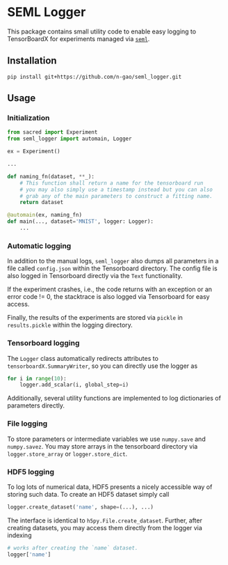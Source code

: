 # SEML Logger   
This package contains small utility code to enable easy logging to TensorBoardX for experiments managed via [`seml`](https://github.com/TUM-DAML/seml).


## Installation
```
pip install git+https://github.com/n-gao/seml_logger.git
```

## Usage
### Initialization
```python
from sacred import Experiment
from seml_logger import automain, Logger

ex = Experiment()

...

def naming_fn(dataset, **_):
    # This function shall return a name for the tensorboard run
    # you may also simply use a timestamp instead but you can also
    # grab any of the main parameters to construct a fitting name.
    return dataset

@automain(ex, naming_fn)
def main(..., dataset='MNIST', logger: Logger):
    ...
```

### Automatic logging
In addition to the manual logs, `seml_logger` also dumps all parameters in a file called `config.json` within the Tensorboard directory.
The config file is also logged in Tensorboard directly via the `Text` functionality.

If the experiment crashes, i.e., the code returns with an exception or an error code != 0, the stacktrace is also logged via Tensorboard for easy access.

Finally, the results of the experiments are stored via `pickle` in `results.pickle` within the logging directory.


### Tensorboard logging
The `Logger` class automatically redirects attributes to `tensorboardX.SummaryWriter`, so you can directly use the logger as
```python
for i in range(10):
    logger.add_scalar(i, global_step=i)
```

Additionally, several utility functions are implemented to log dictionaries of parameters directly.

### File logging
To store parameters or intermediate variables we use `numpy.save` and `numpy.savez`.
You may store arrays in the tensorboard directory via `logger.store_array` or `logger.store_dict`.

### HDF5 logging
To log lots of numerical data, HDF5 presents a nicely accessible way of storing such data.
To create an HDF5 dataset simply call
```python
logger.create_dataset('name', shape=(...), ...)
```
The interface is identical to `h5py.File.create_dataset`. Further, after creating datasets, you may access them directly from the logger via indexing
```python
# works after creating the `name` dataset.
logger['name']
```
